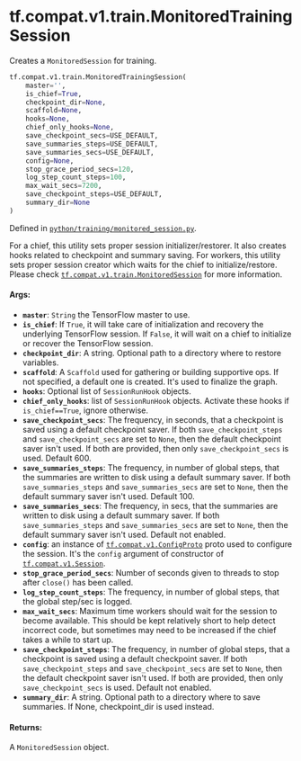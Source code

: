 <div itemscope itemtype="http://developers.google.com/ReferenceObject">
<meta itemprop="name" content="tf.compat.v1.train.MonitoredTrainingSession" />
<meta itemprop="path" content="Stable" />
</div>

# tf.compat.v1.train.MonitoredTrainingSession

Creates a `MonitoredSession` for training.

``` python
tf.compat.v1.train.MonitoredTrainingSession(
    master='',
    is_chief=True,
    checkpoint_dir=None,
    scaffold=None,
    hooks=None,
    chief_only_hooks=None,
    save_checkpoint_secs=USE_DEFAULT,
    save_summaries_steps=USE_DEFAULT,
    save_summaries_secs=USE_DEFAULT,
    config=None,
    stop_grace_period_secs=120,
    log_step_count_steps=100,
    max_wait_secs=7200,
    save_checkpoint_steps=USE_DEFAULT,
    summary_dir=None
)
```



Defined in [`python/training/monitored_session.py`](/code/stable/tensorflow/python/training/monitored_session.py).

<!-- Placeholder for "Used in" -->

For a chief, this utility sets proper session initializer/restorer. It also
creates hooks related to checkpoint and summary saving. For workers, this
utility sets proper session creator which waits for the chief to
initialize/restore. Please check <a href="../../../../tf/compat/v1/train/MonitoredSession.md"><code>tf.compat.v1.train.MonitoredSession</code></a> for
more
information.


#### Args:


* <b>`master`</b>: `String` the TensorFlow master to use.
* <b>`is_chief`</b>: If `True`, it will take care of initialization and recovery the
  underlying TensorFlow session. If `False`, it will wait on a chief to
  initialize or recover the TensorFlow session.
* <b>`checkpoint_dir`</b>: A string.  Optional path to a directory where to restore
  variables.
* <b>`scaffold`</b>: A `Scaffold` used for gathering or building supportive ops. If not
  specified, a default one is created. It's used to finalize the graph.
* <b>`hooks`</b>: Optional list of `SessionRunHook` objects.
* <b>`chief_only_hooks`</b>: list of `SessionRunHook` objects. Activate these hooks if
  `is_chief==True`, ignore otherwise.
* <b>`save_checkpoint_secs`</b>: The frequency, in seconds, that a checkpoint is saved
  using a default checkpoint saver. If both `save_checkpoint_steps` and
  `save_checkpoint_secs` are set to `None`, then the default checkpoint
  saver isn't used. If both are provided, then only `save_checkpoint_secs`
  is used. Default 600.
* <b>`save_summaries_steps`</b>: The frequency, in number of global steps, that the
  summaries are written to disk using a default summary saver. If both
  `save_summaries_steps` and `save_summaries_secs` are set to `None`, then
  the default summary saver isn't used. Default 100.
* <b>`save_summaries_secs`</b>: The frequency, in secs, that the summaries are written
  to disk using a default summary saver.  If both `save_summaries_steps` and
  `save_summaries_secs` are set to `None`, then the default summary saver
  isn't used. Default not enabled.
* <b>`config`</b>: an instance of <a href="../../../../tf/compat/v1/ConfigProto.md"><code>tf.compat.v1.ConfigProto</code></a> proto used to configure
  the session. It's the `config` argument of constructor of
  <a href="../../../../tf/compat/v1/Session.md"><code>tf.compat.v1.Session</code></a>.
* <b>`stop_grace_period_secs`</b>: Number of seconds given to threads to stop after
  `close()` has been called.
* <b>`log_step_count_steps`</b>: The frequency, in number of global steps, that the
  global step/sec is logged.
* <b>`max_wait_secs`</b>: Maximum time workers should wait for the session to become
  available. This should be kept relatively short to help detect incorrect
  code, but sometimes may need to be increased if the chief takes a while to
  start up.
* <b>`save_checkpoint_steps`</b>: The frequency, in number of global steps, that a
  checkpoint is saved using a default checkpoint saver. If both
  `save_checkpoint_steps` and `save_checkpoint_secs` are set to `None`, then
  the default checkpoint saver isn't used. If both are provided, then only
  `save_checkpoint_secs` is used. Default not enabled.
* <b>`summary_dir`</b>: A string.  Optional path to a directory where to save
  summaries. If None, checkpoint_dir is used instead.


#### Returns:

A `MonitoredSession` object.
